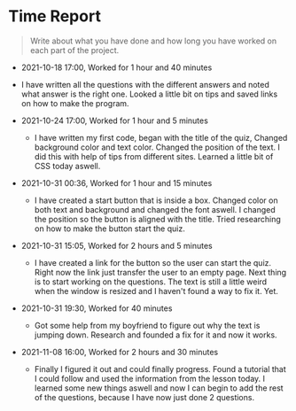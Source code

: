 # Time Report

> Write about what you have done and how long you have worked on each part of the project.

- 2021-10-18 17:00, Worked for 1 hour and 40 minutes
 - I have written all the questions with the different answers and noted what answer is the right one. Looked a little bit on tips and saved links on how to make the program.

- 2021-10-24 17:00, Worked for 1 hour and 5 minutes
  - I have written my first code, began with the title of the quiz, Changed background color and text color. Changed the position of the text. I did this with help of tips from different sites. Learned a little bit of CSS today aswell.

- 2021-10-31 00:36, Worked for 1 hour and 15 minutes
  - I have created a start button that is inside a box. Changed color on both text and background and changed the font aswell. I changed the position so the button is aligned with the title. Tried researching on how to make the button start the quiz. 

- 2021-10-31 15:05, Worked for 2 hours and 5 minutes
  - I have created a link for the button so the user can start the quiz. Right now the link just transfer the user to an empty page. Next thing is to start working on the questions. The text is still a little weird when the window is resized and I haven't found a way to fix it. Yet.

- 2021-10-31 19:30, Worked for 40 minutes
  - Got some help from my boyfriend to figure out why the text is jumping down. Research and founded a fix for it and now it works. 

- 2021-11-08 16:00, Worked for 2 hours and 30 minutes
  - Finally I figured it out and could finally progress. Found a tutorial that I could follow and used the information from the lesson today. I learned some new things aswell and now I can begin to add the rest of the questions, because I have now just done 2 questions. 